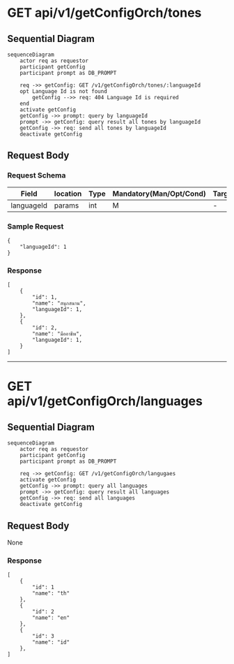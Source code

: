 # GET api/v1/getConfigOrch/tones

## Sequential Diagram
```mermaid
sequenceDiagram
    actor req as requestor
    participant getConfig
    participant prompt as DB_PROMPT

    req ->> getConfig: GET /v1/getConfigOrch/tones/:languageId
    opt Language Id is not found
        getConfig -->> req: 404 Language Id is required
    end
    activate getConfig
    getConfig ->> prompt: query by languageId
    prompt ->> getConfig: query result all tones by languageId
    getConfig ->> req: send all tones by languageId
    deactivate getConfig
```
## Request Body
### Request Schema

 Field         | location | Type   | Mandatory(Man/Opt/Cond) | Target | Description |
| ------------- | -------- | ------ | ----------------------- | ------ | ----------- |
| languageId    | params     | int    | M                       | -      | -           |

### Sample Request
```
{
    "languageId": 1
}
```
### Response
```
[
    {
        "id": 1,
        "name": "สนุกสนาน",
        "languageId": 1,
    },
    {
        "id": 2,
        "name": "มืออาชีพ",
        "languageId": 1,
    }
]
```

----
# GET api/v1/getConfigOrch/languages
## Sequential Diagram

```mermaid
sequenceDiagram
    actor req as requestor
    participant getConfig
    participant prompt as DB_PROMPT

    req ->> getConfig: GET /v1/getConfigOrch/langugaes
    activate getConfig
    getConfig ->> prompt: query all languages
    prompt ->> getConfig: query result all languages
    getConfig ->> req: send all languages
    deactivate getConfig
```
## Request Body
None

### Response
```
[
    {
        "id": 1
        "name": "th"
    },
    {
        "id": 2
        "name": "en"
    },
    {
        "id": 3
        "name": "id"
    },
]
```
